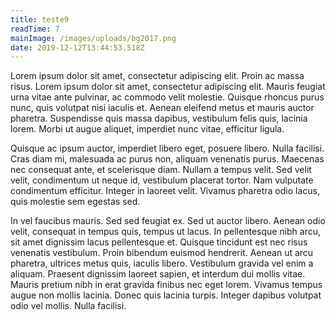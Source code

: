 ```yaml
---
title: teste9
readTime: 7
mainImage: /images/uploads/bg2017.png
date: 2019-12-12T13:44:53.518Z
---
```

Lorem ipsum dolor sit amet, consectetur adipiscing elit. Proin ac massa risus. Lorem ipsum dolor sit amet, consectetur adipiscing elit. Mauris feugiat urna vitae ante pulvinar, ac commodo velit molestie. Quisque rhoncus purus nunc, quis volutpat nisi iaculis et. Aenean eleifend metus et mauris auctor pharetra. Suspendisse quis massa dapibus, vestibulum felis quis, lacinia lorem. Morbi ut augue aliquet, imperdiet nunc vitae, efficitur ligula.



Quisque ac ipsum auctor, imperdiet libero eget, posuere libero. Nulla facilisi. Cras diam mi, malesuada ac purus non, aliquam venenatis purus. Maecenas nec consequat ante, et scelerisque diam. Nullam a tempus velit. Sed velit velit, condimentum ut neque id, vestibulum placerat tortor. Nam vulputate condimentum efficitur. Integer in laoreet velit. Vivamus pharetra odio lacus, quis molestie sem egestas sed.



In vel faucibus mauris. Sed sed feugiat ex. Sed ut auctor libero. Aenean odio velit, consequat in tempus quis, tempus ut lacus. In pellentesque nibh arcu, sit amet dignissim lacus pellentesque et. Quisque tincidunt est nec risus venenatis vestibulum. Proin bibendum euismod hendrerit. Aenean ut arcu pharetra, ultrices metus quis, iaculis libero. Vestibulum gravida vel enim a aliquam. Praesent dignissim laoreet sapien, et interdum dui mollis vitae. Mauris pretium nibh in erat gravida finibus nec eget lorem. Vivamus tempus augue non mollis lacinia. Donec quis lacinia turpis. Integer dapibus volutpat odio vel mollis. Nulla facilisi.
